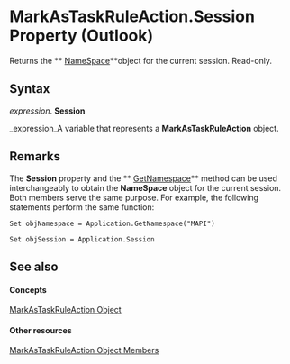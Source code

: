 
# MarkAsTaskRuleAction.Session Property (Outlook)

Returns the  ** [NameSpace](f0dcaa19-07f5-5d42-a3bf-2e42b7885644.md)**object for the current session. Read-only.


## Syntax

 _expression_. **Session**

 _expression_A variable that represents a  **MarkAsTaskRuleAction** object.


## Remarks

The  **Session** property and the ** [GetNamespace](6175d0d9-5a61-ce45-35c0-b70895d757b3.md)** method can be used interchangeably to obtain the **NameSpace** object for the current session. Both members serve the same purpose. For example, the following statements perform the same function:


```
Set objNamespace = Application.GetNamespace("MAPI") 
```


```
Set objSession = Application.Session
```


## See also


#### Concepts


 [MarkAsTaskRuleAction Object](639d9242-7387-2b25-9d0f-f7a14cf16790.md)
#### Other resources


 [MarkAsTaskRuleAction Object Members](1ec55a3d-5e52-d56a-d5ca-4372d393b9fa.md)
